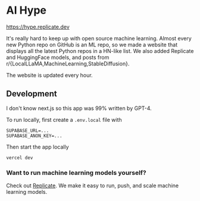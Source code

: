 # AI Hype

https://hype.replicate.dev

It's really hard to keep up with open source machine learning. Almost every new Python repo on GitHub is an ML repo, so we made a website that displays all the latest Python repos in a HN-like list. We also added Replicate and HuggingFace models, and posts from r/{LocalLLaMA,MachineLearning,StableDiffusion}.

The website is updated every hour.

## Development

I don't know next.js so this app was 99% written by GPT-4.

To run locally, first create a `.env.local` file with

```
SUPABASE_URL=...
SUPABASE_ANON_KEY=...
```

Then start the app locally

```
vercel dev
```

### Want to run machine learning models yourself?

Check out [Replicate](https://replicate.com). We make it easy to run, push, and scale machine learning models.
